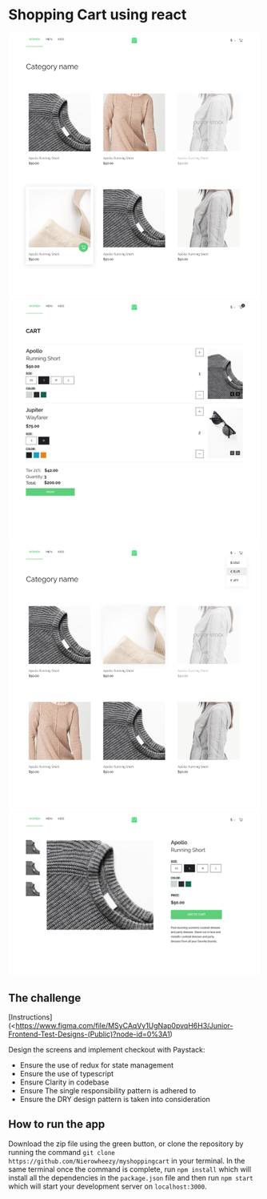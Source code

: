 # Shopping Cart using react

![](docs/Category.png)
![](docs/Cart.png)
![](docs/CurrencySwitcher.png)
![](docs/PDP.png)

## The challenge

[Instructions](<https://www.figma.com/file/MSyCAqVy1UgNap0pvqH6H3/Junior-Frontend-Test-Designs-(Public)?node-id=0%3A1)

Design the screens and implement checkout with Paystack:

- Ensure the use of redux for state management
- Ensure the use of typescript
- Ensure Clarity in codebase
- Ensure The single responsibility pattern is adhered to
- Ensure the DRY design pattern is taken into consideration

## How to run the app

Download the zip file using the green button, or clone the repository by running the command `git clone https://github.com/Nierowheezy/myshoppingcart` in your terminal.
In the same terminal once the command is complete, run `npm install` which will install all the dependencies in the `package.json` file and then run `npm start` which will start your development server on `localhost:3000`.
